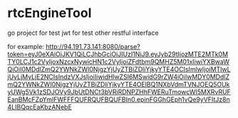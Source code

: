 # rtcEngineTool
go project for test jwt 
for test other restful interface 

for example:
http://94.191.73.141:8080/parse?token=eyJ0eXAiOiJKV1QiLCJhbGciOiJIUzI1NiJ9.eyJyb29tIjozMTE2MTk0MTY0LCJ1c2VyIjoxNzcxNywicHN1c2VyIjoiZFdtbm9QMHZ5M01xIiwiYXBwaWQiOiI0MDdlZmQ2YWNkZWI0NjgzYjUyZTBiZDliYjkyYTE4OCIsImlwIjoiMTIwLjUyLjMyLjE2NCIsIndzVXJsIjoiIiwidHlwZSI6MSwidG9rZW4iOiIwMDY0MDdlZmQ2YWNkZWI0NjgzYjUyZTBiZDliYjkyYTE4OElBQ1NXbVdmTVNJOEQ5OUkyUWg5Vk1zSDJOVy9JbUtDNCt3bVRiRDNPZHhFWERuTmowcWI5MXRvRUFEanBMcFZpYmlFWFFFQUFRQUFBQUFBIn0.epinFGGhGEph1vQe9yVFItJz8n4LIBQqcEaKbzANebE

